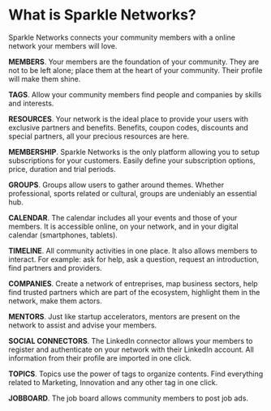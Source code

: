 What is Sparkle Networks?
=================================

Sparkle Networks connects your community members with a online network your members will love.

**MEMBERS**. Your members are the foundation of your community. They are not to be left alone; place them at the heart of your community. Their profile will make them shine.

**TAGS**. Allow your community members find people and companies by skills and interests.

**RESOURCES**. Your network is the ideal place to provide your users with exclusive partners and benefits. Benefits, coupon codes, discounts and special partners, all your precious resources are here.

**MEMBERSHIP**. Sparkle Networks is the only platform allowing you to setup subscriptions for your customers. Easily define your subscription options, price, duration and trial periods.

**GROUPS**. Groups allow users to gather around themes. Whether professional, sports related or cultural, groups are undeniably an essential hub.

**CALENDAR**. The calendar includes all your events and those of your members. It is accessible online, on your network, and in your digital calendar (smartphones, tablets).

**TIMELINE**. All community activities in one place. It also allows members to interact. For example: ask for help, ask a question, request an introduction, find partners and providers.

**COMPANIES**. Create a network of entreprises, map business sectors, help find trusted partners which are part of the ecosystem, highlight them in the network, make them actors.

**MENTORS**. Just like startup accelerators, mentors are present on the network to assist and advise your members.

**SOCIAL CONNECTORS**. The LinkedIn connector allows your members to register and authenticate on your network with their LinkedIn account. All information from their profile are imported in one click.

**TOPICS**. Topics use the power of tags to organize contents. Find everything related to Marketing, Innovation and any other tag in one click.

**JOBBOARD**. The job board allows community members to post job ads.
